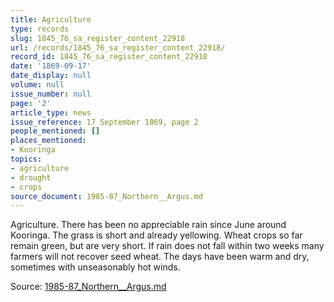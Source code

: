 ```yaml
---
title: Agriculture
type: records
slug: 1845_76_sa_register_content_22918
url: /records/1845_76_sa_register_content_22918/
record_id: 1845_76_sa_register_content_22918
date: '1869-09-17'
date_display: null
volume: null
issue_number: null
page: '2'
article_type: news
issue_reference: 17 September 1869, page 2
people_mentioned: []
places_mentioned:
- Kooringa
topics:
- agriculture
- drought
- crops
source_document: 1985-87_Northern__Argus.md
---
```


Agriculture.  There has been no appreciable rain since June around Kooringa.  The grass is short and already yellowing.  Wheat crops so far remain green, but are very short.  If rain does not fall within two weeks many farmers will not recover seed wheat.  The days have been warm and dry, sometimes with unseasonably hot winds.

Source: [1985-87_Northern__Argus.md](/downloads/markdown/1985-87_Northern__Argus.md)
